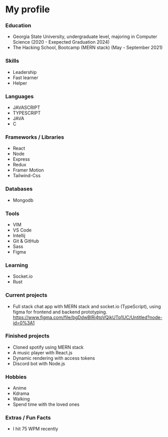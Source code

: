 

<h1>My profile</h1>

<!-- 
![Satvik's github Stats](http://github-readme-stats.vercel.app/api?username=satvik-1203&theme=tokyonight) -->

<!-- ![Satvik's github Stats](https://github-readme-stats.vercel.app/api/top-langs/?username=satvik-1203&show_icons=true&hide_border=true&layout=compact&langs_count=8) -->

### Education ###

-  Georgia State University, undergraduate level, majoring in Computer Science <wbr>(2020 - Exepected Graduation 2024)<wbr>
-  The Hacking School, Bootcamp (MERN stack) <wbr>(May - September 2021)<wbr>


### Skills ###

- Leadership
- Fast learner
- Helper

### Languages ###

- JAVASCRIPT
- TYPESCRIPT
- JAVA
- C


### Frameworks / Libraries ###

- React
- Node
- Express
- Redux
- Framer Motion
- Tailwind-Css


### Databases ###

- Mongodb


### Tools ###

- VIM
- VS Code
- Intellij
- Git & GitHub
- Sass
- Figma


### Learning

- Socket.io
- Rust


### Current projects ###

- Full stack chat app with MERN stack and socket.io (TypeScript), using figma for frontend and backend prototyping.
    https://www.figma.com/file/bgDdwBIRi4toVQjkUTq1UC/Untitled?node-id=0%3A1


### Finished projects ###

- Cloned spotify using MERN stack
- A music player with React.js
- Dynamic rendering with access tokens
- Discord bot with Node.js


### Hobbies ###

- Anime
- Kdrama
- Walking 
- Spend time with the loved ones


### Extras / Fun Facts ###

- I hit 75 WPM recently





